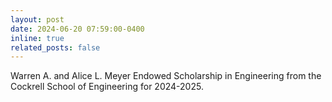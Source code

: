 ```yaml
---
layout: post
date: 2024-06-20 07:59:00-0400
inline: true
related_posts: false
---
```


Warren A. and Alice L. Meyer Endowed Scholarship in Engineering from the Cockrell School of Engineering for 2024-2025.



